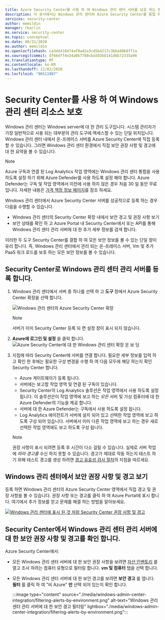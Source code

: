```yaml
---
title: Azure Security Center를 사용 하 여 Windows 관리 센터 서버를 보호 하는 방법
description: 이 문서에서는 Windows 관리 센터와 Azure Security Center를 통합 하는 방법을 설명 합니다.
services: security-center
author: memildin
manager: rkarlin
ms.service: security-center
ms.topic: conceptual
ms.date: 08/31/2020
ms.author: memildin
ms.openlocfilehash: ca3dd410474af0a42a3cd5b4217c3bba90b8ff1a
ms.sourcegitcommit: df66dff4e34a0b7780cba503bb141d6b72335a96
ms.translationtype: MT
ms.contentlocale: ko-KR
ms.lasthandoff: 12/02/2020
ms.locfileid: "96511987"
---
```

# <a name="protect-windows-admin-center-resources-with-security-center"></a>Security Center를 사용 하 여 Windows 관리 센터 리소스 보호

Windows 관리 센터는 Windows server에 대 한 관리 도구입니다. 시스템 관리자가 가장 일반적으로 사용 되는 대부분의 관리 도구에 액세스할 수 있는 단일 위치입니다. Windows 관리 센터 내에서 온-프레미스 서버를 Azure Security Center에 직접 등록할 수 있습니다. 그러면 Windows 관리 센터 환경에서 직접 보안 권장 사항 및 경고에 대 한 요약을 볼 수 있습니다.

> [!NOTE]
> Azure 구독과 연결 된 Log Analytics 작업 영역에는 Windows 관리 센터 통합을 사용 하도록 설정 하기 위해 Azure Defender를 사용 하도록 설정 해야 합니다.
> Azure Defender는 구독 및 작업 영역에서 이전에 사용 하지 않은 경우 처음 30 일 동안 무료입니다. 자세한 내용은 [가격 책정 정보 페이지](security-center-pricing.md)를 참조 하세요.
>

Windows 관리 센터에서 Azure Security Center 서버를 성공적으로 등록 하는 경우 다음을 수행할 수 있습니다.

* Windows 관리 센터의 Security Center 확장 내에서 보안 경고 및 권장 사항 보기
* 보안 상태를 확인 하 고 Azure Portal 내 Security Center에서 또는 API를 통해 Windows 관리 센터 관리 서버에 대 한 추가 세부 정보를 검색 합니다.

이러한 두 도구 Security Center를 결합 하 여 모든 보안 정보를 볼 수 있는 단일 창이 유리 합니다. 즉, Windows 관리 센터에서 관리 되는 온-프레미스 서버, Vm 및 추가 PaaS 워크 로드를 보호 하는 모든 보안 정보를 볼 수 있습니다.

## <a name="onboard-windows-admin-center-managed-servers-into-security-center"></a>Security Center로 Windows 관리 센터 관리 서버를 등록 합니다.

1. Windows 관리 센터에서 서버 중 하나를 선택 하 고 **도구** 창에서 Azure Security Center 확장을 선택 합니다.

    ![Windows 관리 센터의 Azure Security Center 확장](./media/windows-admin-center-integration/onboarding-from-wac.png)

    > [!NOTE]
    > 서버가 이미 Security Center 등록 되 면 설정 창이 표시 되지 않습니다.

1. **Azure에 로그인 및 설정** 을 클릭 합니다.
    ![Azure Security Center에 대 한 Windows 관리 센터 확장 온 보 딩](./media/windows-admin-center-integration/onboarding-from-wac-welcome.png)

1. 지침에 따라 Security Center에 서버를 연결 합니다. 필요한 세부 정보를 입력 하 고 확인 한 후에는 필요한 구성 변경을 수행 하 여 다음 모두에 해당 하는지 확인 Security Center 합니다.
    * Azure 게이트웨이가 등록 됩니다.
    * 서버에는 보고할 작업 영역 및 연결 된 구독이 있습니다.
    * Security Center의 Log Analytics 솔루션은 작업 영역에서 사용 하도록 설정 됩니다. 이 솔루션은이 작업 영역에 보고 하는 *모든* 서버 및 가상 컴퓨터에 대 한 Azure Defender의 기능을 제공 합니다.
    * 서버에 대 한 Azure Defender는 구독에서 사용 하도록 설정 됩니다.
    * Log Analytics 에이전트가 서버에 설치 되어 있고 선택한 작업 영역에 보고 하도록 구성 되어 있습니다. 서버에서 이미 다른 작업 영역에 보고 하는 경우 새로 선택한 작업 영역에도 보고 하도록 구성 됩니다.

    > [!NOTE]
    > 권장 사항이 표시 되려면 등록 후 시간이 다소 걸릴 수 있습니다. 실제로 서버 작업에 *따라 경고를* 수신 하지 못할 수 있습니다. 경고가 제대로 작동 하는지 테스트 하기 위해 테스트 경고를 생성 하려면 [경고 유효성 검사 절차](security-center-alert-validation.md)의 지침을 따르세요.


## <a name="view-security-recommendations-and-alerts-in-windows-admin-center"></a>Windows 관리 센터에서 보안 권장 사항 및 경고 보기

등록 하면 Windows 관리 센터의 Azure Security Center 영역에서 직접 경고 및 권장 사항을 볼 수 있습니다. 권장 사항 또는 경고를 클릭 하 여 Azure Portal에 표시 합니다. 여기에서 추가 정보를 얻고 문제를 해결 하는 방법을 알아보세요.

[![Windows 관리 센터에 표시 된 것 처럼 Security Center 권장 사항 및 경고](media/windows-admin-center-integration/asc-recommendations-and-alerts-in-wac.png)](media/windows-admin-center-integration/asc-recommendations-and-alerts-in-wac.png#lightbox)

## <a name="view-security-recommendations-and-alerts-for-windows-admin-center-managed-servers-in-security-center"></a>Security Center에서 Windows 관리 센터 관리 서버에 대 한 보안 권장 사항 및 경고를 확인 합니다.
Azure Security Center에서:

* 모든 Windows 관리 센터 서버에 대 한 보안 권장 사항을 보려면 [자산 인벤토리](asset-inventory.md) 를 열고 조사 하려는 컴퓨터 유형으로 필터링 합니다. **vm 및 컴퓨터** 탭을 선택 합니다.

* 모든 Windows 관리 센터 서버에 대 한 보안 경고를 보려면 **보안 경고** 를 엽니다. **필터** 를 클릭 하 여 "비 Azure" **만** 선택 되어 있는지 확인 합니다.

    :::image type="content" source="./media/windows-admin-center-integration/filtering-alerts-by-environment.png" alt-text="Windows 관리 센터 관리 서버에 대 한 보안 경고 필터링" lightbox="./media/windows-admin-center-integration/filtering-alerts-by-environment.png":::